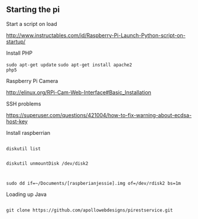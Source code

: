## Starting the pi

Start a script on load

http://www.instructables.com/id/Raspberry-Pi-Launch-Python-script-on-startup/

Install PHP

<code>sudo apt-get update</code>
<code>sudo apt-get install apache2 php5</code>

Raspberry Pi Camera

http://elinux.org/RPi-Cam-Web-Interface#Basic_Installation

SSH problems

https://superuser.com/questions/421004/how-to-fix-warning-about-ecdsa-host-key

Install raspberrian

<code>
diskutil list

diskutil unmountDisk /dev/disk2

sudo dd if=~/Documents/[raspberianjessie].img of=/dev/rdisk2 bs=1m
</code>

Loading up Java

<code>
git clone https://github.com/apollowebdesigns/pirestservice.git
</code>